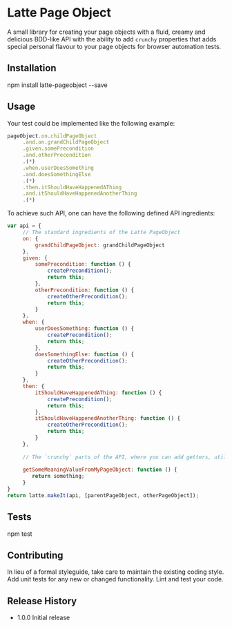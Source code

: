 Latte Page Object
=========

A small library for creating your page objects with a fluid, creamy and delicious BDD-like API with the ability to
add `crunchy` properties that adds special personal flavour to your page objects for browser automation tests.

## Installation

  npm install latte-pageobject --save

## Usage

Your test could be implemented like the following example:

```javascript
pageObject.on.childPageObject
     .and.on.grandChildPageObject
     .given.somePrecondition
     .and.otherPrecondition
     .(*)
     .when.userDoesSomething
     .and.doesSomethingElse
     .(*)
     .then.itShouldHaveHappenedAThing
     .and.itShouldHaveHappenedAnotherThing
     .(*)
```

To achieve such API, one can have the following defined API ingredients:

```javascript
var api = {
     // The standard ingredients of the Latte PageObject
     on: {
         grandChildPageObject: grandChildPageObject
     },
     given: {
         somePrecondition: function () {
             createPrecondition();
             return this;
         },
         otherPrecondition: function () {
             createOtherPrecondition();
             return this;
         }
     },
     when: {
         userDoesSomething: function () {
             createPrecondition();
             return this;
         },
         doesSomethingElse: function () {
             createOtherPrecondition();
             return this;
         }
     },
     then: {
         itShouldHaveHappenedAThing: function () {
             createPrecondition();
             return this;
         },
         itShouldHaveHappenedAnotherThing: function () {
             createOtherPrecondition();
             return this;
         }
     },
     
     // The `crunchy` parts of the API, where you can add getters, utility functions, or any other flavour to your        // Latte. But like any other hot, creamy drink, you should be moderate with the sprinkles.
     
     getSomeMeaningValueFromMyPageObject: function () {
        return something;
     }
}
return latte.makeIt(api, [parentPageObject, otherPageObject]);
```

## Tests

  npm test

## Contributing

In lieu of a formal styleguide, take care to maintain the existing coding style.
Add unit tests for any new or changed functionality. Lint and test your code.

## Release History

* 1.0.0 Initial release
